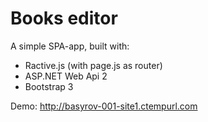 # Books editor

A simple SPA-app, built with: 
- Ractive.js (with page.js as router)
- ASP.NET Web Api 2
- Bootstrap 3

Demo: http://basyrov-001-site1.ctempurl.com